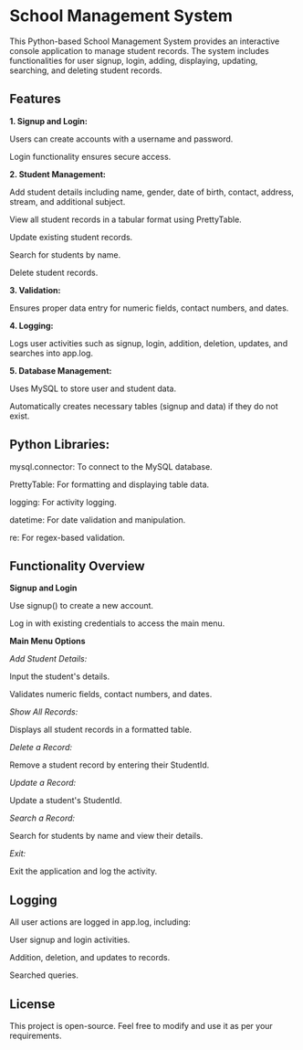 # School Management System
This Python-based School Management System provides an interactive console application to manage student records. The system includes functionalities for user signup, login, adding, displaying, updating, searching, and deleting student records.

## Features

**1. Signup and Login:**

Users can create accounts with a username and password.

Login functionality ensures secure access.

**2. Student Management:**

Add student details including name, gender, date of birth, contact, address, stream, and additional subject.

View all student records in a tabular format using PrettyTable.

Update existing student records.

Search for students by name.

Delete student records.

**3. Validation:**

Ensures proper data entry for numeric fields, contact numbers, and dates.

**4. Logging:**

Logs user activities such as signup, login, addition, deletion, updates, and searches into app.log.

**5. Database Management:**

Uses MySQL to store user and student data.

Automatically creates necessary tables (signup and data) if they do not exist.

## Python Libraries:

mysql.connector: To connect to the MySQL database.

PrettyTable: For formatting and displaying table data.

logging: For activity logging.

datetime: For date validation and manipulation.

re: For regex-based validation.

## Functionality Overview

**Signup and Login**

Use signup() to create a new account.

Log in with existing credentials to access the main menu.

**Main Menu Options**

*Add Student Details:*

Input the student's details.

Validates numeric fields, contact numbers, and dates.

*Show All Records:*

Displays all student records in a formatted table.

*Delete a Record:*

Remove a student record by entering their StudentId.

*Update a Record:*

Update a student's StudentId.

*Search a Record:*

Search for students by name and view their details.

*Exit:*

Exit the application and log the activity.

## Logging
All user actions are logged in app.log, including:

User signup and login activities.

Addition, deletion, and updates to records.

Searched queries.

## License
This project is open-source. Feel free to modify and use it as per your requirements.
